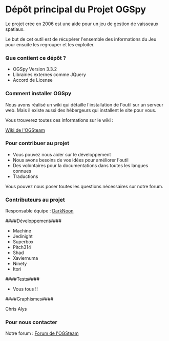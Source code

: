 # Dépôt principal du Projet OGSpy #

Le projet crée en 2006 est une aide pour un jeu de gestion de vaisseaux spatiaux.

Le but de cet outil est de récupérer l'ensemble des informations du Jeu pour ensuite les regrouper et les exploiter.

### Que contient ce dépôt ? ###

* OGSpy Version 3.3.2
* Librairies externes comme JQuery
* Accord de License

### Comment installer OGSpy ###

Nous avons réalisé un wiki qui détaille l'installation de l'outil sur un serveur web. Mais il existe aussi des hébergeurs qui installent le site pour vous.

Vous trouverez toutes ces informations sur le wiki : 

[Wiki de l'OGSteam](http://wiki.ogsteam.fr/doku.php)

### Pour contribuer au projet ###

* Vous pouvez nous aider sur le développement
* Nous avons besoins de vos idées pour améliorer l'outil
* Des volontaires pour la documentations dans toutes les langues connues
* Traductions

Vous pouvez nous poser toutes les questions nécessaires sur notre forum.

### Contributeurs au projet ###

Responsable équipe : [DarkNoon](https://bitbucket.org/darknoon29)

####Développement####

* Machine
* Jedinight
* Superbox 
* Pitch314
* Shad
* Xaviernuma
* Ninety
* Itori

####Tests####

* Vous tous !!

####Graphismes####

 Chris Alys 

### Pour nous contacter ###

Notre forum : [Forum de l'OGSteam](http://forum.ogsteam.fr)
